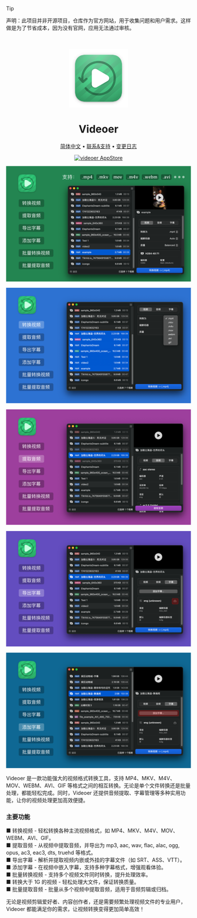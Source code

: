 <!--idoc:ignore:start-->
> [!TIP]
> 声明：此项目并非开源项目，仓库作为官方网站，用于收集问题和用户需求。这样做是为了节省成本，因为没有官网，应用无法通过审核。
<!--idoc:ignore:end-->

<div align="center">
  <br />
  <br />
  <img src="./assets/logo.png" width="160" height="160">
  <h1>
    Videoer
  </h1>
  <!--rehype:style=border: 0;-->
  <p>
    <a href="./README.zh.md">简体中文</a> • 
    <a target="_blank" href="https://github.com/jaywcjlove/videoer/issues/new?template=bug_report_cn.yml">联系&支持</a> • 
    <a href="https://github.com/jaywcjlove/videoer/releases">变更日志</a>
  </p>
  <p>
    <a target="_blank" href="https://apps.apple.com/app/videoer/6742680573" title="videoer for macOS">
      <img alt="videoer AppStore" src="https://jaywcjlove.github.io/sb/download/macos.svg" height="51">
    </a>
  </p>
</div>

![Videoer 1](./assets/screenshots-1-cn.png)

![Videoer 2](./assets/screenshots-2-cn.png)

![Videoer 3](./assets/screenshots-3-cn.png)

![Videoer 4](./assets/screenshots-4-cn.png)

![Videoer 5](./assets/screenshots-5-cn.png)

Videoer 是一款功能强大的视频格式转换工具，支持 MP4、MKV、M4V、MOV、WEBM、AVI、GIF 等格式之间的相互转换。无论是单个文件转换还是批量处理，都能轻松完成。同时，Videoer 还提供音频提取、字幕管理等多种实用功能，让你的视频处理更加高效便捷。

### 主要功能

■ 转换视频 - 轻松转换各种主流视频格式，如 MP4、MKV、M4V、MOV、WEBM、AVI、GIF。  
■ 提取音频 - 从视频中提取音频，并导出为 mp3, aac, wav, flac, alac, ogg, opus, ac3, eac3, dts, truehd 等格式。  
■ 导出字幕 - 解析并提取视频内嵌或外挂的字幕文件（如 SRT、ASS、VTT）。  
■ 添加字幕 - 在视频中嵌入字幕，支持多种字幕格式，增强观看体验。  
■ 批量转换视频 - 支持多个视频文件同时转换，提升处理效率。  
■ 转换大于 1G 的视频 - 轻松处理大文件，保证转换质量。  
■ 批量提取音频 - 批量从多个视频中提取音频，适用于音频剪辑或归档。  

无论是视频剪辑爱好者、内容创作者，还是需要频繁处理视频文件的专业用户，Videoer 都能满足你的需求，让视频转换变得更加简单高效！


<!--version: v1.0.0-->